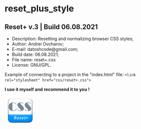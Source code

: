 # reset_plus_style

<h2>Reset+ v.3 | Build 06.08.2021 </h2>

<ul>
  <li>Description: Resetting and normalizing browser CSS styles;</li>
  <li>Author: Andrei Ovcharov;</li>
  <li>E-mail: datoshcode@gmail.com;</li>
  <li>Build date: 06.08.2021;</li>
  <li>File name: reset+.css</li>
  <li>License: GNU/GPL.</li>
</ul>  

<p>
  Example of connecting to a project in the "index.html" file: 
  <code>&lt;link rel="stylesheet" href="css/reset+.css"&gt;</code>
</p>  

<p><strong>I use it myself and recommend it to you ! </strong></p>

<img style="text-align: center; width: 100px;" src="reset+.png" alt="logo">
